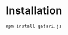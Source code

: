 <!-- # gatari.js

[![npm](https://img.shields.io/npm/v/gatari-api-wrapper?color=AD745F&style=for-the-badge)](https://www.npmjs.com/package/gatari-api-wrapper)
[![size](https://img.shields.io/bundlephobia/min/@aqilcont/gatari-api-wrapper?color=5FAE89&label=size&style=for-the-badge)](https://www.npmjs.com/package/gatari-api-wrapper)
[![downloads](https://img.shields.io/npm/dm/gatari-api-wrapper?color=625FAD&style=for-the-badge)](https://npm-stat.com/charts.html?package=gatari-api-wrapper)
![license](https://img.shields.io/npm/l/gatari-api-wrapper?color=AD5F8C&style=for-the-badge)

## Usage

### [Documentation](https://github.com/YoruNoKen/gatari-api-wrapper/wiki) -->

# Installation

```bash
npm install gatari.js
```
